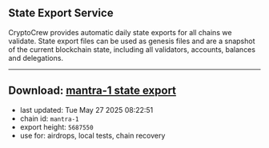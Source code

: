 ## State Export Service
CryptoCrew provides automatic daily state exports for all chains we validate. State export files can be used as genesis files and are a snapshot of the current blockchain state, including all validators, accounts, balances and delegations.

---
**Download: [mantra-1 state export](https://dl-eu2.ccvalidators.com/SERVICE/mantrachain/mantra-1_export_5687550.json)**
---

- last updated: Tue May 27 2025 08:22:51
- chain id: `mantra-1`
- export height: `5687550`
- use for: airdrops, local tests, chain recovery
